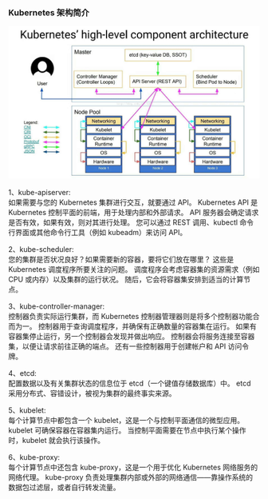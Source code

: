 ### Kubernetes 架构简介

![img_1.png](img_1.png)

1、kube-apiserver: <br>
如果需要与您的 Kubernetes 集群进行交互，就要通过 API。
Kubernetes API 是 Kubernetes 控制平面的前端，用于处理内部和外部请求。
API 服务器会确定请求是否有效，如果有效，则对其进行处理。
您可以通过 REST 调用、kubectl 命令行界面或其他命令行工具（例如 kubeadm）来访问 API。

2、kube-scheduler: <br>
您的集群是否状况良好？如果需要新的容器，要将它们放在哪里？
这些是 Kubernetes 调度程序所要关注的问题。
调度程序会考虑容器集的资源需求（例如 CPU 或内存）以及集群的运行状况。
随后，它会将容器集安排到适当的计算节点。

3、kube-controller-manager: <br>
控制器负责实际运行集群，而 Kubernetes 控制器管理器则是将多个控制器功能合而为一。
控制器用于查询调度程序，并确保有正确数量的容器集在运行。
如果有容器集停止运行，另一个控制器会发现并做出响应。
控制器会将服务连接至容器集，以便让请求前往正确的端点。
还有一些控制器用于创建帐户和 API 访问令牌。

4、etcd: <br>
配置数据以及有关集群状态的信息位于 etcd（一个键值存储数据库）中。
etcd 采用分布式、容错设计，被视为集群的最终事实来源。

5、kubelet: <br>
每个计算节点中都包含一个 kubelet，这是一个与控制平面通信的微型应用。
kubelet 可确保容器在容器集内运行。
当控制平面需要在节点中执行某个操作时，kubelet 就会执行该操作。

6、kube-proxy: <br>
每个计算节点中还包含 kube-proxy，这是一个用于优化 Kubernetes 网络服务的网络代理。
kube-proxy 负责处理集群内部或外部的网络通信——靠操作系统的数据包过滤层，或者自行转发流量。

